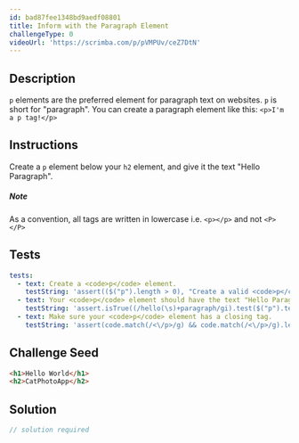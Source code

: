 ```yaml
---
id: bad87fee1348bd9aedf08801
title: Inform with the Paragraph Element
challengeType: 0
videoUrl: 'https://scrimba.com/p/pVMPUv/ceZ7DtN'
---
```


## Description
<section id='description'>
<code>p</code> elements are the preferred element for paragraph text on websites. <code>p</code> is short for "paragraph".
You can create a paragraph element like this:
<code>&#60;p&#62;I'm a p tag!&#60;/p&#62;</code>
</section>

## Instructions
<section id='instructions'>
Create a <code>p</code> element below your <code>h2</code> element, and give it the text "Hello Paragraph".
  
##### Note
As a convention, all tags are written in lowercase i.e. <code>&#60;p&#62;&#60;/p&#62;</code> and not <code>&#60;P&#62;&#60;/P&#62;</code>
</section>

## Tests
<section id='tests'>

```yml
tests:
  - text: Create a <code>p</code> element.
    testString: 'assert(($("p").length > 0), "Create a valid <code>p</code> element.");'
  - text: Your <code>p</code> element should have the text "Hello Paragraph".
    testString: 'assert.isTrue((/hello(\s)+paragraph/gi).test($("p").text()), "Your <code>p</code> element should have the text "Hello Paragraph".");'
  - text: Make sure your <code>p</code> element has a closing tag.
    testString: 'assert(code.match(/<\/p>/g) && code.match(/<\/p>/g).length === code.match(/<p/g).length, "Make sure your <code>p</code> element has a closing tag.");'

```

</section>

## Challenge Seed
<section id='challengeSeed'>

<div id='html-seed'>

```html
<h1>Hello World</h1>
<h2>CatPhotoApp</h2>
```

</div>



</section>

## Solution
<section id='solution'>

```js
// solution required
```
</section>
